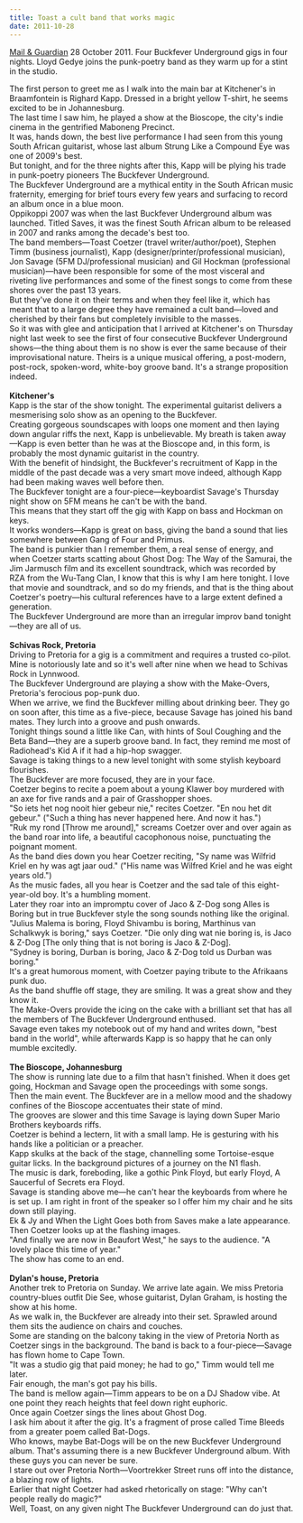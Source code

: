 ```yaml
---
title: Toast a cult band that works magic
date: 2011-10-28
---
```


[Mail & Guardian](https://mg.co.za/article/2011-10-28-toast-a-cult-band-that-works-magic) 28 October 2011. Four Buckfever Underground gigs in four nights. Lloyd Gedye joins the punk-poetry band as they warm up for a stint in the studio.

The first person to greet me as I walk into the main bar at Kitchener's in Braamfontein is Righard Kapp. Dressed in a bright yellow T-shirt, he seems excited to be in Johannesburg.<br>
The last time I saw him, he played a show at the Bioscope, the city's indie cinema in the gentrified Maboneng Precinct.<br>
It was, hands down, the best live performance I had seen from this young South African guitarist, whose last album Strung Like a Compound Eye was one of 2009's best.<br>
But tonight, and for the three nights after this, Kapp will be plying his trade in punk-poetry pioneers The Buckfever Underground.<br>
The Buckfever Underground are a mythical entity in the South African music fraternity, emerging for brief tours every few years and surfacing to record an album once in a blue moon.<br>
Oppikoppi 2007 was when the last Buckfever Underground album was launched. Titled Saves, it was the finest South African album to be released in 2007 and ranks among the decade's best too.<br>
The band members—Toast Coetzer (travel writer/author/poet), Stephen Timm (business journalist), Kapp (designer/printer/professional musician), Jon Savage (5FM DJ/professional musician) and Gil Hockman (professional musician)—have been responsible for some of the most visceral and riveting live performances and some of the finest songs to come from these shores over the past 13 years.<br>
But they've done it on their terms and when they feel like it, which has meant that to a large degree they have remained a cult band—loved and cherished by their fans but completely invisible to the masses.<br>
So it was with glee and anticipation that I arrived at Kitchener's on Thursday night last week to see the first of four consecutive Buckfever Underground shows—the thing about them is no show is ever the same because of their improvisational nature. Theirs is a unique musical offering, a post-modern, post-rock, spoken-word, white-boy groove band. It's a strange proposition indeed.<br>
<br>
<b>Kitchener's</b><br>
Kapp is the star of the show tonight. The experimental guitarist delivers a mesmerising solo show as an opening to the Buckfever.<br>
Creating gorgeous soundscapes with loops one moment and then laying down angular riffs the next, Kapp is unbelievable. My breath is taken away—Kapp is even better than he was at the Bioscope and, in this form, is probably the most dynamic guitarist in the country.<br>
With the benefit of hindsight, the Buckfever's recruitment of Kapp in the middle of the past decade was a very smart move indeed, although Kapp had been making waves well before then.<br>
The Buckfever tonight are a four-piece—keyboardist Savage's Thursday night show on 5FM means he can't be with the band.<br>
This means that they start off the gig with Kapp on bass and Hockman on keys.<br>
It works wonders—Kapp is great on bass, giving the band a sound that lies somewhere between Gang of Four and Primus.<br>
The band is punkier than I remember them, a real sense of energy, and when Coetzer starts scatting about Ghost Dog: The Way of the Samurai, the Jim Jarmusch film and its excellent soundtrack, which was recorded by RZA from the Wu-Tang Clan, I know that this is why I am here tonight. I love that movie and soundtrack, and so do my friends, and that is the thing about Coetzer's poetry—his cultural references have to a large extent defined a generation.<br>
The Buckfever Underground are more than an irregular improv band tonight—they are all of us.<br>
<br>
<b>Schivas Rock, Pretoria</b><br>
Driving to Pretoria for a gig is a commitment and requires a trusted co-pilot. Mine is notoriously late and so it's well after nine when we head to Schivas Rock in Lynnwood.<br>
The Buckfever Underground are playing a show with the Make-Overs, Pretoria's ferocious pop-punk duo.<br>
When we arrive, we find the Buckfever milling about drinking beer. They go on soon after, this time as a five-piece, because Savage has joined his band mates. They lurch into a groove and push onwards.<br>
Tonight things sound a little like Can, with hints of Soul Coughing and the Beta Band—they are a superb groove band. In fact, they remind me most of Radiohead's Kid A if it had a hip-hop swagger.<br>
Savage is taking things to a new level tonight with some stylish keyboard flourishes.<br>
The Buckfever are more focused, they are in your face.<br>
Coetzer begins to recite a poem about a young Klawer boy murdered with an axe for five rands and a pair of Grasshopper shoes.<br>
"So iets het nog nooit hier gebeur nie," recites Coetzer. "En nou het dit gebeur." ("Such a thing has never happened here. And now it has.")<br>
"Ruk my rond [Throw me around]," screams Coetzer over and over again as the band roar into life, a beautiful cacophonous noise, punctuating the poignant moment.<br>
As the band dies down you hear Coetzer reciting, "Sy name was Wilfrid Kriel en hy was agt jaar oud." ("His name was Wilfred Kriel and he was eight years old.")<br>
As the music fades, all you hear is Coetzer and the sad tale of this eight-year-old boy. It's a humbling moment.<br>
Later they roar into an impromptu cover of Jaco & Z-Dog song Alles is Boring but in true Buckfever style the song sounds nothing like the original.<br>
"Julius Malema is boring, Floyd Shivambu is boring, Marthinus van Schalkwyk is boring," says Coetzer. "Die only ding wat nie boring is, is Jaco & Z-Dog [The only thing that is not boring is Jaco & Z-Dog].<br>
"Sydney is boring, Durban is boring, Jaco & Z-Dog told us Durban was boring."<br>
It's a great humorous moment, with Coetzer paying tribute to the Afrikaans punk duo.<br>
As the band shuffle off stage, they are smiling. It was a great show and they know it.<br>
The Make-Overs provide the icing on the cake with a brilliant set that has all the members of The Buckfever Underground enthused.<br>
Savage even takes my notebook out of my hand and writes down, "best band in the world", while afterwards Kapp is so happy that he can only mumble excitedly.<br>
<br>
<b>The Bioscope, Johannesburg</b><br>
The show is running late due to a film that hasn't finished. When it does get going, Hockman and Savage open the proceedings with some songs.<br>
Then the main event. The Buckfever are in a mellow mood and the shadowy confines of the Bioscope accentuates their state of mind.<br>
The grooves are slower and this time Savage is laying down Super Mario Brothers keyboards riffs.<br>
Coetzer is behind a lectern, lit with a small lamp. He is gesturing with his hands like a politician or a preacher.<br>
Kapp skulks at the back of the stage, channelling some Tortoise-esque guitar licks. In the background pictures of a journey on the N1 flash.<br>
The music is dark, foreboding, like a gothic Pink Floyd, but early Floyd, A Saucerful of Secrets era Floyd.<br>
Savage is standing above me—he can't hear the keyboards from where he is set up. I am right in front of the speaker so I offer him my chair and he sits down still playing.<br>
Ek & Jy and When the Light Goes both from Saves make a late appearance.<br>
Then Coetzer looks up at the flashing images.<br>
"And finally we are now in Beaufort West," he says to the audience. "A lovely place this time of year."<br>
The show has come to an end.<br>
<br>
<b>Dylan's house, Pretoria</b><br>
Another trek to Pretoria on Sunday. We arrive late again. We miss Pretoria country-blues outfit Die See, whose guitarist, Dylan Graham, is hosting the show at his home.<br>
As we walk in, the Buckfever are already into their set. Sprawled around them sits the audience on chairs and couches.<br>
Some are standing on the balcony taking in the view of Pretoria North as Coetzer sings in the background. The band is back to a four-piece—Savage has flown home to Cape Town.<br>
"It was a studio gig that paid money; he had to go," Timm would tell me later.<br>
Fair enough, the man's got pay his bills.<br>
The band is mellow again—Timm appears to be on a DJ Shadow vibe. At one point they reach heights that feel down right euphoric.<br>
Once again Coetzer sings the lines about Ghost Dog.<br>
I ask him about it after the gig. It's a fragment of prose called Time Bleeds from a greater poem called Bat-Dogs.<br>
Who knows, maybe Bat-Dogs will be on the new Buckfever Underground album. That's assuming there is a new Buckfever Underground album. With these guys you can never be sure.<br>
I stare out over Pretoria North—Voortrekker Street runs off into the distance, a blazing row of lights.<br>
Earlier that night Coetzer had asked rhetorically on stage: "Why can't people really do magic?"<br>
Well, Toast, on any given night The Buckfever Underground can do just that.<br>
